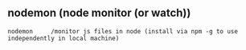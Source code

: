 ## nodemon (node monitor (or watch))

```
nodemon		/monitor js files in node (install via npm -g to use independently in local machine)
```
